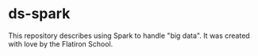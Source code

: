 # ds-spark

This repository describes using Spark to handle "big data". It was created with love by the Flatiron School.
